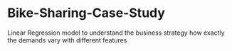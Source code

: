 # Bike-Sharing-Case-Study
Linear Regression model to understand the business strategy how exactly the demands vary with different features

